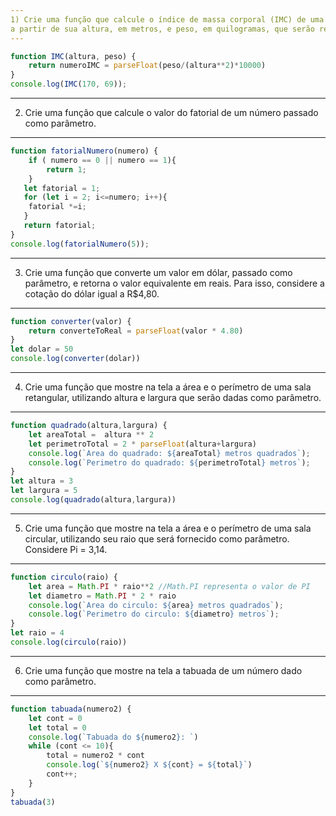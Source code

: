 ```yaml
---
1) Crie uma função que calcule o índice de massa corporal (IMC) de uma pessoa, 
a partir de sua altura, em metros, e peso, em quilogramas, que serão recebidos como parâmetro.
---
```


````js
function IMC(altura, peso) {
    return numeroIMC = parseFloat(peso/(altura**2)*10000)
}
console.log(IMC(170, 69));
````

---
2) Crie uma função que calcule o valor do fatorial de um número passado como parâmetro.
---

````js
function fatorialNumero(numero) {
    if ( numero == 0 || numero == 1){
        return 1;
    }
   let fatorial = 1;
   for (let i = 2; i<=numero; i++){
    fatorial *=i;
   }
   return fatorial;
}
console.log(fatorialNumero(5));
````

---
3) Crie uma função que converte um valor em dólar, passado como parâmetro, 
e retorna o valor equivalente em reais. Para isso, considere a cotação do dólar igual a R$4,80.
---

````js
function converter(valor) {
    return converteToReal = parseFloat(valor * 4.80)
}
let dolar = 50
console.log(converter(dolar))
````

---
4) Crie uma função que mostre na tela a área e o perímetro de uma sala retangular, 
utilizando altura e largura que serão dadas como parâmetro.
---

````js
function quadrado(altura,largura) {
    let areaTotal =  altura ** 2
    let perimetroTotal = 2 * parseFloat(altura+largura)
    console.log(`Area do quadrado: ${areaTotal} metros quadrados`);
    console.log(`Perimetro do quadrado: ${perimetroTotal} metros`);
}
let altura = 3
let largura = 5
console.log(quadrado(altura,largura))
````

---
5) Crie uma função que mostre na tela a área e o perímetro de uma sala circular, 
utilizando seu raio que será fornecido como parâmetro. Considere Pi = 3,14.
---

````js
function circulo(raio) {
    let area = Math.PI * raio**2 //Math.PI representa o valor de PI
    let diametro = Math.PI * 2 * raio
    console.log(`Area do circulo: ${area} metros quadrados`);
    console.log(`Perimetro do circulo: ${diametro} metros`);
}
let raio = 4
console.log(circulo(raio))
````

---
6) Crie uma função que mostre na tela a tabuada de um número dado como parâmetro.
---

````js
function tabuada(numero2) {
    let cont = 0
    let total = 0
    console.log(`Tabuada do ${numero2}: `)
    while (cont <= 10){
        total = numero2 * cont
        console.log(`${numero2} X ${cont} = ${total}`)
        cont++;
    }
}
tabuada(3)
````
